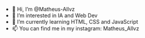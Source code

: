 - 👋 Hi, I’m @Matheus-Allvz
- 👀 I’m interested in IA and Web Dev
- 🌱 I’m currently learning HTML, CSS and JavaScript
- 📫 You can find me in my instagram: Matheus_Allvz

<!---
Matheus-Allvz/Matheus-Allvz is a ✨ special ✨ repository because its `README.md` (this file) appears on your GitHub profile.
You can click the Preview link to take a look at your changes.
--->
